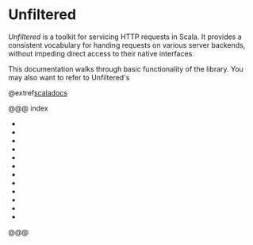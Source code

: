 Unfiltered
==========

*Unfiltered* is a toolkit for servicing HTTP requests in Scala. It
 provides a consistent vocabulary for handing requests on various
 server backends, without impeding direct access to their native
 interfaces.

This documentation walks through basic functionality of the
library. You may also want to refer to Unfiltered's

@extref[scaladocs](unidoc:unfiltered/index.html)

@@@ index

* [ ](01.md)
* [ ](02.md)
* [ ](03.md)
* [ ](04.md)
* [ ](05.md)
* [ ](06/00.md)
* [ ](07/00.md)
* [ ](08/00.md)
* [ ](09/00.md)
* [ ](10/00.md)
* [ ](11.md)
* [ ](99.md)

@@@
